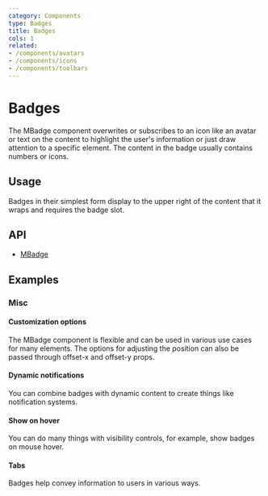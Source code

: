 ```yaml
---
category: Components
type: Badges
title: Badges
cols: 1
related:
- /components/avatars
- /components/icons
- /components/toolbars
---
```


# Badges

The MBadge component overwrites or subscribes to an icon like an avatar or text on the content to highlight the user's information or just draw attention to a specific element. The content in the badge usually contains numbers or icons.

## Usage

Badges in their simplest form display to the upper right of the content that it wraps and requires the badge slot.

<badges-usage></badges-usage>

## API

- [MBadge](/api/MBadge)

## Examples

### Misc

#### Customization options

The MBadge component is flexible and can be used in various use cases for many elements. The options for adjusting the position can also be passed through offset-x and offset-y props.

<example file="" />

#### Dynamic notifications 

You can combine badges with dynamic content to create things like notification systems.

<example file="" />

#### Show on hover

You can do many things with visibility controls, for example, show badges on mouse hover.

<example file="" />

#### Tabs

Badges help convey information to users in various ways.

<example file="" />



